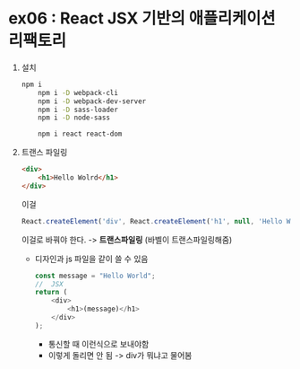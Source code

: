 # ex06 : React JSX 기반의 애플리케이션 리팩토리 

1. 설치
    ```bash
    npm i
        npm i -D webpack-cli
        npm i -D webpack-dev-server
        npm i -D sass-loader
        npm i -D node-sass

        npm i react react-dom
    ```

2. 트랜스 파일링
    ```html
    <div>
        <h1>Hello Wolrd</h1>
    </div>
    ```
    이걸 
    ```js
    React.createElement('div', React.createElement('h1', null, 'Hello World'), null);
    ```
    이걸로 바꿔야 한다.  -> **트랜스파일링** (바벨이 트랜스파일링해줌)

    + 디자인과 js 파일을 같이 쓸 수 있음
        ```js
        const message = "Hello World";
        //  JSX
        return (
            <div>
                <h1>(message)</h1>
            </div>
        );
        ```
        + 통신할 때 이런식으로 보내야함
        + 이렇게 돌리면 안 됨 -> div가 뭐냐고 물어봄

